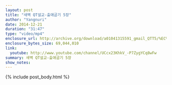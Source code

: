 ```yaml
---
layout: post
title: "새벽 QT설교-출애굽기 5장"
author: "Yangnuri"
date: 2014-12-21
duration: "31:47"
type: "video/mp4"
enclosure_url: http://archive.org/download/a01041315591_gmail_QTT5/%EC%83%88%EB%B2%BDQT%EC%84%A4%EA%B5%90%20-%20%EC%B6%9C%EC%95%A0%EA%B5%BD%EA%B8%B0%205%EC%9E%A5.mp4
enclosure_bytes_size: 69,044,010 
link:
  youtube: http://www.youtube.com/channel/UCcx23KhkV_-P7ZygYCq8wFw
summary: 새벽 QT설교-출애굽기 5장
show_notes:
---
```


{% include post_body.html %}
